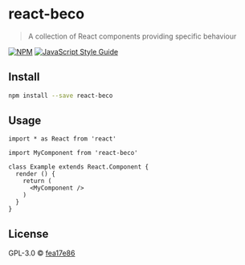 # react-beco

> A collection of React components providing specific behaviour

[![NPM](https://img.shields.io/npm/v/react-beco.svg)](https://www.npmjs.com/package/react-beco) [![JavaScript Style Guide](https://img.shields.io/badge/code_style-standard-brightgreen.svg)](https://standardjs.com)

## Install

```bash
npm install --save react-beco
```

## Usage

```tsx
import * as React from 'react'

import MyComponent from 'react-beco'

class Example extends React.Component {
  render () {
    return (
      <MyComponent />
    )
  }
}
```

## License

GPL-3.0 © [fea17e86](https://github.com/fea17e86)

